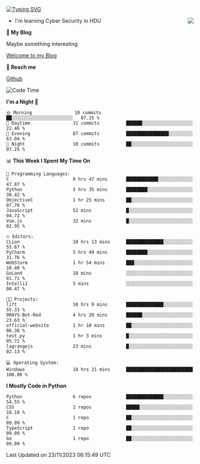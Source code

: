 [![Typing SVG](https://readme-typing-svg.herokuapp.com?font=Fira+Code&pause=1000&random=false&width=450&height=60&lines=Hello+%F0%9F%91%8B%F0%9F%8F%BB;I'm+JBNRZ)](https://git.io/typing-svg)

<a href="#">
  <img align="right" src="https://github-readme-stats.vercel.app/api?username=JBNRZ&show_icons=true&bg_color=15,f2f7fd,E0EAFC" />
</a>

- I'm learning Cyber Security in HDU

 **🌱 My Blog**

Maybe something interesting

[Welcome to my Blog](https://jbnrz.com.cn/)

 **💬 Reach me** 

[Github](https://github.com/JBNRZ)


<!--START_SECTION:waka-->
![Code Time](http://img.shields.io/badge/Code%20Time-110%20hrs%2033%20mins-blue)

**I'm a Night 🦉** 

```text
🌞 Morning                10 commits          ██░░░░░░░░░░░░░░░░░░░░░░░   07.25 % 
🌆 Daytime                31 commits          ██████░░░░░░░░░░░░░░░░░░░   22.46 % 
🌃 Evening                87 commits          ████████████████░░░░░░░░░   63.04 % 
🌙 Night                  10 commits          ██░░░░░░░░░░░░░░░░░░░░░░░   07.25 % 
```


📊 **This Week I Spent My Time On** 

```text
💬 Programming Languages: 
C                        8 hrs 47 mins       ████████████░░░░░░░░░░░░░   47.87 % 
Python                   5 hrs 35 mins       ████████░░░░░░░░░░░░░░░░░   30.42 % 
ObjectiveC               1 hr 25 mins        ██░░░░░░░░░░░░░░░░░░░░░░░   07.76 % 
JavaScript               52 mins             █░░░░░░░░░░░░░░░░░░░░░░░░   04.72 % 
Vue.js                   32 mins             █░░░░░░░░░░░░░░░░░░░░░░░░   02.95 % 

🔥 Editors: 
CLion                    10 hrs 13 mins      ██████████████░░░░░░░░░░░   55.67 % 
PyCharm                  5 hrs 49 mins       ████████░░░░░░░░░░░░░░░░░   31.76 % 
WebStorm                 1 hr 54 mins        ███░░░░░░░░░░░░░░░░░░░░░░   10.40 % 
GoLand                   18 mins             ░░░░░░░░░░░░░░░░░░░░░░░░░   01.71 % 
IntelliJ                 5 mins              ░░░░░░░░░░░░░░░░░░░░░░░░░   00.47 % 

🐱‍💻 Projects: 
lift                     10 hrs 9 mins       ██████████████░░░░░░░░░░░   55.33 % 
0RAYS-Bot-Red            4 hrs 20 mins       ██████░░░░░░░░░░░░░░░░░░░   23.63 % 
official-website         1 hr 10 mins        ██░░░░░░░░░░░░░░░░░░░░░░░   06.38 % 
test.py                  1 hr 3 mins         █░░░░░░░░░░░░░░░░░░░░░░░░   05.72 % 
lagrangejs               23 mins             █░░░░░░░░░░░░░░░░░░░░░░░░   02.13 % 

💻 Operating System: 
Windows                  18 hrs 21 mins      █████████████████████████   100.00 % 
```

**I Mostly Code in Python** 

```text
Python                   6 repos             ██████████████░░░░░░░░░░░   54.55 % 
CSS                      2 repos             █████░░░░░░░░░░░░░░░░░░░░   18.18 % 
C                        1 repo              ██░░░░░░░░░░░░░░░░░░░░░░░   09.09 % 
TypeScript               1 repo              ██░░░░░░░░░░░░░░░░░░░░░░░   09.09 % 
Go                       1 repo              ██░░░░░░░░░░░░░░░░░░░░░░░   09.09 % 
```




 Last Updated on 23/11/2023 06:15:49 UTC
<!--END_SECTION:waka-->
